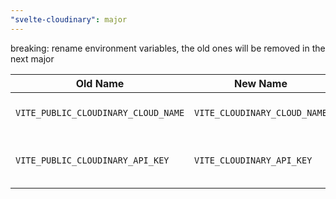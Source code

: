 ```yaml
---
"svelte-cloudinary": major
---
```


breaking: rename environment variables, the old ones will be removed in the next major

| Old Name                            | New Name                     | Description                            |
| ----------------------------------- | ---------------------------- | -------------------------------------- |
| `VITE_PUBLIC_CLOUDINARY_CLOUD_NAME` | `VITE_CLOUDINARY_CLOUD_NAME` | Your Cloudinary cloud name             |
| `VITE_PUBLIC_CLOUDINARY_API_KEY`    | `VITE_CLOUDINARY_API_KEY`    | API key for use with the upload widget |
